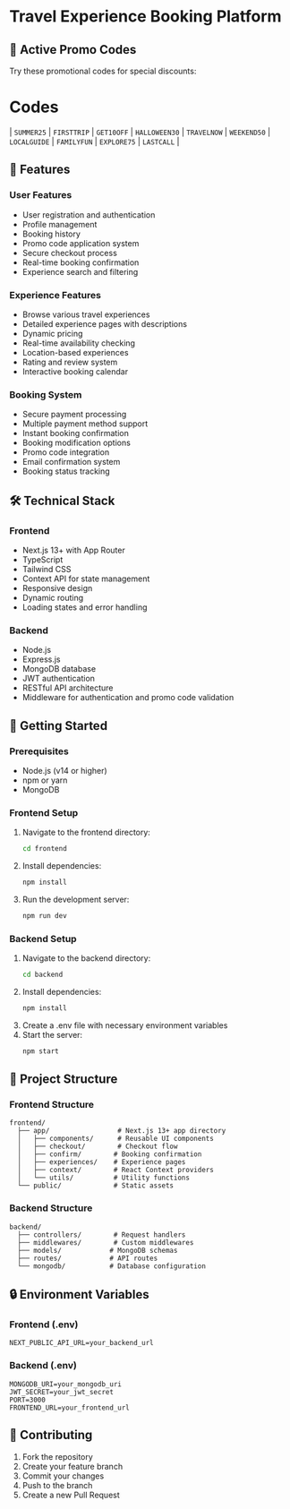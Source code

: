 # Travel Experience Booking Platform

## 🎫 Active Promo Codes

Try these promotional codes for special discounts:

# Codes 
| `SUMMER25`  | `FIRSTTRIP` | `GET10OFF` | `HALLOWEEN30` | `TRAVELNOW` | `WEEKEND50` | `LOCALGUIDE` | `FAMILYFUN` |  `EXPLORE75` | `LASTCALL` |

## 🌟 Features

### User Features
- User registration and authentication
- Profile management
- Booking history
- Promo code application system
- Secure checkout process
- Real-time booking confirmation
- Experience search and filtering

### Experience Features
- Browse various travel experiences
- Detailed experience pages with descriptions
- Dynamic pricing
- Real-time availability checking
- Location-based experiences
- Rating and review system
- Interactive booking calendar

### Booking System
- Secure payment processing
- Multiple payment method support
- Instant booking confirmation
- Booking modification options
- Promo code integration
- Email confirmation system
- Booking status tracking

## 🛠️ Technical Stack

### Frontend
- Next.js 13+ with App Router
- TypeScript
- Tailwind CSS
- Context API for state management
- Responsive design
- Dynamic routing
- Loading states and error handling

### Backend
- Node.js
- Express.js
- MongoDB database
- JWT authentication
- RESTful API architecture
- Middleware for authentication and promo code validation

## 🚀 Getting Started

### Prerequisites
- Node.js (v14 or higher)
- npm or yarn
- MongoDB

### Frontend Setup
1. Navigate to the frontend directory:
   ```bash
   cd frontend
   ```
2. Install dependencies:
   ```bash
   npm install
   ```
3. Run the development server:
   ```bash
   npm run dev
   ```

### Backend Setup
1. Navigate to the backend directory:
   ```bash
   cd backend
   ```
2. Install dependencies:
   ```bash
   npm install
   ```
3. Create a .env file with necessary environment variables
4. Start the server:
   ```bash
   npm start
   ```

## 📁 Project Structure

### Frontend Structure
```
frontend/
  ├── app/                 # Next.js 13+ app directory
  │   ├── components/      # Reusable UI components
  │   ├── checkout/        # Checkout flow
  │   ├── confirm/        # Booking confirmation
  │   ├── experiences/    # Experience pages
  │   ├── context/        # React Context providers
  │   └── utils/          # Utility functions
  └── public/             # Static assets
```

### Backend Structure
```
backend/
  ├── controllers/        # Request handlers
  ├── middlewares/        # Custom middlewares
  ├── models/            # MongoDB schemas
  ├── routes/            # API routes
  └── mongodb/           # Database configuration
```

## 🔒 Environment Variables

### Frontend (.env)
```
NEXT_PUBLIC_API_URL=your_backend_url
```

### Backend (.env)
```
MONGODB_URI=your_mongodb_uri
JWT_SECRET=your_jwt_secret
PORT=3000
FRONTEND_URL=your_frontend_url
```

## 🤝 Contributing

1. Fork the repository
2. Create your feature branch
3. Commit your changes
4. Push to the branch
5. Create a new Pull Request

